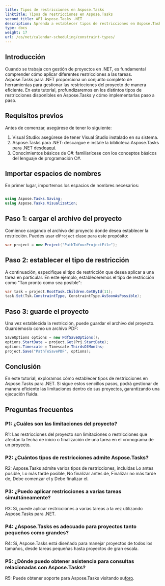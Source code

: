 ```yaml
---
title: Tipos de restricciones en Aspose.Tasks
linktitle: Tipos de restricciones en Aspose.Tasks
second_title: API Aspose.Tasks .NET
description: Aprenda a establecer tipos de restricciones en Aspose.Tasks para .NET para administrar eficientemente los cronogramas de proyectos.
type: docs
weight: 17
url: /es/net/calendar-scheduling/constraint-types/
---
```

## Introducción

Cuando se trabaja con gestión de proyectos en .NET, es fundamental comprender cómo aplicar diferentes restricciones a las tareas. Aspose.Tasks para .NET proporciona un conjunto completo de herramientas para gestionar las restricciones del proyecto de manera eficiente. En este tutorial, profundizaremos en los distintos tipos de restricciones disponibles en Aspose.Tasks y cómo implementarlas paso a paso.

## Requisitos previos

Antes de comenzar, asegúrese de tener lo siguiente:

1. Visual Studio: asegúrese de tener Visual Studio instalado en su sistema.
2.  Aspose.Tasks para .NET: descargue e instale la biblioteca Aspose.Tasks para .NET desde[aquí](https://releases.aspose.com/tasks/net/).
3. Conocimientos básicos de C#: familiarícese con los conceptos básicos del lenguaje de programación C#.

## Importar espacios de nombres

En primer lugar, importemos los espacios de nombres necesarios:

```csharp

using Aspose.Tasks.Saving;
using Aspose.Tasks.Visualization;

```

## Paso 1: cargar el archivo del proyecto

 Comience cargando el archivo del proyecto donde desea establecer la restricción. Puedes usar el`Project` clase para este propósito:

```csharp
var project = new Project("PathToYourProjectFile");
```

## Paso 2: establecer el tipo de restricción

A continuación, especifique el tipo de restricción que desea aplicar a una tarea en particular. En este ejemplo, estableceremos el tipo de restricción como "Tan pronto como sea posible":

```csharp
var task = project.RootTask.Children.GetById(11);
task.Set(Tsk.ConstraintType, ConstraintType.AsSoonAsPossible);
```

## Paso 3: guarde el proyecto

Una vez establecida la restricción, puede guardar el archivo del proyecto. Guardémoslo como un archivo PDF:

```csharp
SaveOptions options = new PdfSaveOptions();
options.StartDate = project.Get(Prj.StartDate);
options.Timescale = Timescale.ThirdsOfMonths;
project.Save("PathToSavePDF", options);
```

## Conclusión

En este tutorial, exploramos cómo establecer tipos de restricciones en Aspose.Tasks para .NET. Si sigue estos sencillos pasos, podrá gestionar de manera eficiente las limitaciones dentro de sus proyectos, garantizando una ejecución fluida.

## Preguntas frecuentes

### P1: ¿Cuáles son las limitaciones del proyecto?

R1: Las restricciones del proyecto son limitaciones o restricciones que afectan la fecha de inicio o finalización de una tarea en el cronograma de un proyecto.

### P2: ¿Cuántos tipos de restricciones admite Aspose.Tasks?

R2: Aspose.Tasks admite varios tipos de restricciones, incluidas Lo antes posible, Lo más tarde posible, No finalizar antes de, Finalizar no más tarde de, Debe comenzar el y Debe finalizar el.

### P3: ¿Puedo aplicar restricciones a varias tareas simultáneamente?

R3: Sí, puede aplicar restricciones a varias tareas a la vez utilizando Aspose.Tasks para .NET.

### P4: ¿Aspose.Tasks es adecuado para proyectos tanto pequeños como grandes?

R4: Sí, Aspose.Tasks está diseñado para manejar proyectos de todos los tamaños, desde tareas pequeñas hasta proyectos de gran escala.

### P5: ¿Dónde puedo obtener asistencia para consultas relacionadas con Aspose.Tasks?

 R5: Puede obtener soporte para Aspose.Tasks visitando su[foro](https://forum.aspose.com/c/tasks/15).